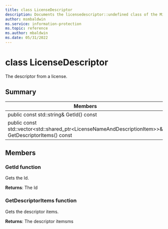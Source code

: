 ```yaml
---
title: class LicenseDescriptor 
description: Documents the licensedescriptor::undefined class of the Microsoft Information Protection (MIP) SDK.
author: msmbaldwin
ms.service: information-protection
ms.topic: reference
ms.author: mbaldwin
ms.date: 05/31/2022
---
```


# class LicenseDescriptor 
The descriptor from a license.
  
## Summary
 Members                        | Descriptions                                
--------------------------------|---------------------------------------------
public const std::string& GetId() const  |  Gets the Id.
public const std::vector\<std::shared_ptr\<LicenseNameAndDescriptionItem\>\>& GetDescriptorItems() const  |  Gets the descriptor items.
  
## Members
  
### GetId function
Gets the Id.

  
**Returns**: The Id
  
### GetDescriptorItems function
Gets the descriptor items.

  
**Returns**: The descriptor itemsms